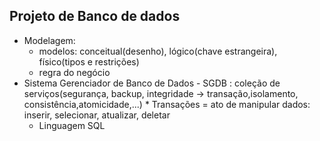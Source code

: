## Projeto de Banco de dados
* Modelagem:
   * modelos: conceitual(desenho), lógico(chave estrangeira), físico(tipos e restrições)
   * regra do negócio
* Sistema Gerenciador de Banco de Dados - SGDB : coleção de serviços(segurança, backup, integridade -> transação,isolamento, consistência,atomicidade,...)
      * Transações = ato de manipular dados: inserir, selecionar, atualizar, deletar  
  * Linguagem SQL 
